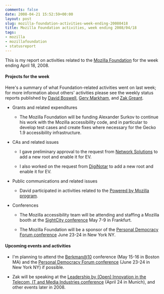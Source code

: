 ```yaml
---
comments: false
date: 2008-04-21 15:52:59+00:00
layout: post
slug: mozilla-foundation-activities-week-ending-20080418
title: Mozilla Foundation activities, week ending 2008/04/18
tags:
- mozilla
- mozillafoundation
- statusreport
---
```


This is my report on activities related to the [Mozilla Foundation](http://www.mozilla.org/foundation/) for the week ending April 18, 2008.


#### Projects for the week


Here's a summary of what Foundation-related activities went on last week; for more information about others' activities please see the weekly status reports published by [David Boswell](http://davidwboswell.wordpress.com/), [Gerv Markham](http://weblogs.mozillazine.org/gerv/), and [Zak Greant](http://zak.greant.com/).



	
  * Grants and related expenditures

	
    * The Mozilla Foundation will be funding Alexander Surkov to continue his work with the Mozilla accessibility code, and in particular to develop test cases and create fixes where necessary for the Gecko 1.9 accessibility infrastructure.




	
  * CAs and related issues

	
    * I gave preliminary approval to the request from [Network Solutions](http://www.mozilla.org/projects/security/certs/pending/#Network%20Solutions) to add a new root and enable it for EV.

	
    * I also worked on the request from [DigiNotar](http://www.mozilla.org/projects/security/certs/pending/#DigNotar) to add a new root and enable it for EV.




	
  * Public communications and related issues

	
    * David participated in activities related to the [Powered by Mozilla program](http://davidwboswell.wordpress.com/2008/04/18/moving-forward-with-powered-by-mozilla/).




	
  * Conferences

	
    * The Mozilla accessibility team will be attending and staffing a Mozilla booth at the [SightCity conference](http://www.sightcity.net/index-e.html) May 7-9 in Frankfurt.

	
    * The Mozilla Foundation will be a sponsor of the [Personal Democracy Forum conference](http://pdf2008.confabb.com/conferences/60420-personal-democracy-forum-2008) June 23-24 in New York NY.







#### Upcoming events and activities





	
  * I'm planning to attend the [Berkman@10](http://cyber.law.harvard.edu/berkat10/) conference (May 15-16 in Boston MA) and the [Personal Democracy Forum conference](http://pdf2008.confabb.com/conferences/60420-personal-democracy-forum-2008) (June 23-24 in New York NY) if possible.

	
  * Zak will be speaking at the [Leadership by (Open) Innovation in the Telecom, IT and Media Industries conference](http://zak.greant.com/session-abstract-open-innovation-and-open-source/) (April 24 in Munich), and other events later in 2008.


